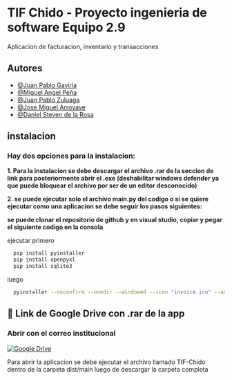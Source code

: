 
# **TIF Chido - Proyecto ingenieria de software Equipo 2.9**

Aplicacion de facturacion, inventario y transacciones


## **Autores**

- [@Juan Pablo Gaviria](https://github.com/Darkblack595)
- [@Miguel Angel Peña](https://github.com/DarthKar)
- [@Juan Pablo Zuluaga](https://github.com/Ritz38)
- [@Jose Miguel Arroyave](https://github.com/JoseArroyave)
- [@Daniel Steven de la Rosa](https://github.com/Danieldlr13)

## **instalacion**
### Hay dos opciones para la instalacion: 

**1. Para la instalacion se debe descargar el archivo .rar de la seccion de link para posteriormente abrir el .exe (deshabilitar windows defender ya que puede bloquear el archivo por ser de un editor desconocido)**

**2. se puede ejecutar solo el archivo main.py del codigo o si se quiere ejecutar como una aplicacion se debe seguir los pasos siguientes:**

**se puede clonar el repositorio de github y en visual studio, copiar y pegar el siguiente codigo en la consola**

ejecutar primero
```bash
  pip install pyinstaller
  pip install openpyxl
  pip install sqlite3
  ```
luego 
```bash
  pyinstaller --noconfirm --onedir --windowed --icon "invoice.ico" --add-data "addPlatoAc_ui.py;." --add-data "control_bd.py;." --add-data "dialogoAgregarPlatos.py;." --add-data "dialogoOrden_ui.py;." --add-data "estado.json;." --add-data "exporControl.py;." --add-data "formBorrarInv_ui.py;." --add-data "formEditarInv_ui.py;." --add-data "formularioAI_ui.py;." --add-data "formularioControl.py;." --add-data "Inventario.db;." --add-data "paginaPrincipal.py;." --add-data "paginaPrincipal_ui.py;." --add-data "recursos_rc.py;." --add-data "recursos_rc;recursos_rc/" --add-data "build;build/" "main.py"

```

## 🔗 Link de Google Drive con .rar de la app
### **Abrir con el correo institucional**
[![Google Drive](https://img.shields.io/badge/Google-Drive-brightgreen?style=for-the-badge)](https://drive.google.com/drive/folders/1zoSKRpFsc0OLEEUo7WeTwHGpCTneCezx?usp=drive_link)


Para abrir la aplicacion se debe ejecutar el archivo llamado TIF-Chido dentro de la carpeta dist/main luego de descargar la carpeta completa
